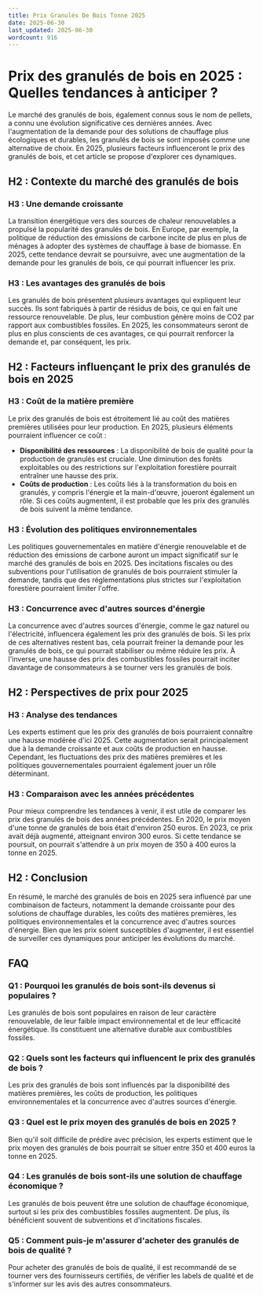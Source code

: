 ```yaml
---
title: Prix Granulés De Bois Tonne 2025
date: 2025-06-30
last_updated: 2025-06-30
wordcount: 916
---
```


# Prix des granulés de bois en 2025 : Quelles tendances à anticiper ?

Le marché des granulés de bois, également connus sous le nom de pellets, a connu une évolution significative ces dernières années. Avec l'augmentation de la demande pour des solutions de chauffage plus écologiques et durables, les granulés de bois se sont imposés comme une alternative de choix. En 2025, plusieurs facteurs influenceront le prix des granulés de bois, et cet article se propose d'explorer ces dynamiques.

## H2 : Contexte du marché des granulés de bois

### H3 : Une demande croissante

La transition énergétique vers des sources de chaleur renouvelables a propulsé la popularité des granulés de bois. En Europe, par exemple, la politique de réduction des émissions de carbone incite de plus en plus de ménages à adopter des systèmes de chauffage à base de biomasse. En 2025, cette tendance devrait se poursuivre, avec une augmentation de la demande pour les granulés de bois, ce qui pourrait influencer les prix.

### H3 : Les avantages des granulés de bois

Les granulés de bois présentent plusieurs avantages qui expliquent leur succès. Ils sont fabriqués à partir de résidus de bois, ce qui en fait une ressource renouvelable. De plus, leur combustion génère moins de CO2 par rapport aux combustibles fossiles. En 2025, les consommateurs seront de plus en plus conscients de ces avantages, ce qui pourrait renforcer la demande et, par conséquent, les prix.

## H2 : Facteurs influençant le prix des granulés de bois en 2025

### H3 : Coût de la matière première

Le prix des granulés de bois est étroitement lié au coût des matières premières utilisées pour leur production. En 2025, plusieurs éléments pourraient influencer ce coût :

- **Disponibilité des ressources** : La disponibilité de bois de qualité pour la production de granulés est cruciale. Une diminution des forêts exploitables ou des restrictions sur l'exploitation forestière pourrait entraîner une hausse des prix.
- **Coûts de production** : Les coûts liés à la transformation du bois en granulés, y compris l'énergie et la main-d'œuvre, joueront également un rôle. Si ces coûts augmentent, il est probable que les prix des granulés de bois suivent la même tendance.

### H3 : Évolution des politiques environnementales

Les politiques gouvernementales en matière d'énergie renouvelable et de réduction des émissions de carbone auront un impact significatif sur le marché des granulés de bois en 2025. Des incitations fiscales ou des subventions pour l'utilisation de granulés de bois pourraient stimuler la demande, tandis que des réglementations plus strictes sur l'exploitation forestière pourraient limiter l'offre.

### H3 : Concurrence avec d'autres sources d'énergie

La concurrence avec d'autres sources d'énergie, comme le gaz naturel ou l'électricité, influencera également les prix des granulés de bois. Si les prix de ces alternatives restent bas, cela pourrait freiner la demande pour les granulés de bois, ce qui pourrait stabiliser ou même réduire les prix. À l'inverse, une hausse des prix des combustibles fossiles pourrait inciter davantage de consommateurs à se tourner vers les granulés de bois.

## H2 : Perspectives de prix pour 2025

### H3 : Analyse des tendances

Les experts estiment que les prix des granulés de bois pourraient connaître une hausse modérée d'ici 2025. Cette augmentation serait principalement due à la demande croissante et aux coûts de production en hausse. Cependant, les fluctuations des prix des matières premières et les politiques gouvernementales pourraient également jouer un rôle déterminant.

### H3 : Comparaison avec les années précédentes

Pour mieux comprendre les tendances à venir, il est utile de comparer les prix des granulés de bois des années précédentes. En 2020, le prix moyen d'une tonne de granulés de bois était d'environ 250 euros. En 2023, ce prix avait déjà augmenté, atteignant environ 300 euros. Si cette tendance se poursuit, on pourrait s'attendre à un prix moyen de 350 à 400 euros la tonne en 2025.

## H2 : Conclusion

En résumé, le marché des granulés de bois en 2025 sera influencé par une combinaison de facteurs, notamment la demande croissante pour des solutions de chauffage durables, les coûts des matières premières, les politiques environnementales et la concurrence avec d'autres sources d'énergie. Bien que les prix soient susceptibles d'augmenter, il est essentiel de surveiller ces dynamiques pour anticiper les évolutions du marché.

## FAQ

### Q1 : Pourquoi les granulés de bois sont-ils devenus si populaires ?

Les granulés de bois sont populaires en raison de leur caractère renouvelable, de leur faible impact environnemental et de leur efficacité énergétique. Ils constituent une alternative durable aux combustibles fossiles.

### Q2 : Quels sont les facteurs qui influencent le prix des granulés de bois ?

Les prix des granulés de bois sont influencés par la disponibilité des matières premières, les coûts de production, les politiques environnementales et la concurrence avec d'autres sources d'énergie.

### Q3 : Quel est le prix moyen des granulés de bois en 2025 ?

Bien qu'il soit difficile de prédire avec précision, les experts estiment que le prix moyen des granulés de bois pourrait se situer entre 350 et 400 euros la tonne en 2025.

### Q4 : Les granulés de bois sont-ils une solution de chauffage économique ?

Les granulés de bois peuvent être une solution de chauffage économique, surtout si les prix des combustibles fossiles augmentent. De plus, ils bénéficient souvent de subventions et d'incitations fiscales.

### Q5 : Comment puis-je m'assurer d'acheter des granulés de bois de qualité ?

Pour acheter des granulés de bois de qualité, il est recommandé de se tourner vers des fournisseurs certifiés, de vérifier les labels de qualité et de s'informer sur les avis des autres consommateurs.